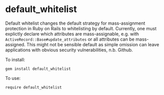 # default_whitelist

Default whitelist changes the default strategy for mass-assignment protection in Ruby on Rails to whitelisting by default. Currently, one must explictly declare which attributes are mass-assignable, e.g. with `ActiveRecord::Base#update_attributes` or all attributes can be mass-assigned. This might not be sensible default as simple omission can leave applications with obvious security vulnerabilities, n.b. Github.

To install:

`gem install default_whitelist`

To use:

`require default_whitelist`

